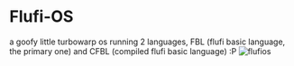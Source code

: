 # Flufi-OS
a goofy little turbowarp os running 2 languages, FBL (flufi basic language, the primary one) and CFBL (compiled flufi basic language) :P
![flufios](https://raw.githubusercontent.com/ThePandaDever/Flufi-OS/refs/heads/main/Assets/flufios.png)

